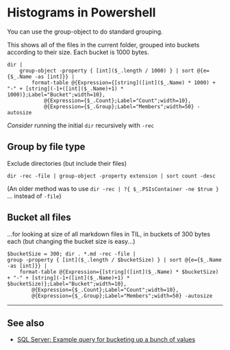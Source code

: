 ﻿# Histograms in Powershell

You can use the group-object to do standard grouping.

This shows all of the files in the current folder, grouped into buckets according to their size.
Each bucket is 1000 bytes.

	dir |
		group-object -property { [int]($_.length / 1000) } | sort @{e={$_.Name -as [int]}} |
			format-table @{Expression={[string]([int]($_.Name) * 1000) + "-" + [string](-1+([int]($_.Name)+1) * 1000)};Label="Bucket";width=10},
				@{Expression={$_.Count};Label="Count";width=10},
				@{Expression={$_.Group};Label="Members";width=50} -autosize


*Consider* running the initial `dir` recursively with `-rec`

## Group by file type

Exclude directories (but include their files)

	dir -rec -file | group-object -property extension | sort count -desc


(An older method was to use `dir -rec | ?{ $_.PSIsContainer -ne $true } ` ... instead of `-file`)



## Bucket all files
...for looking at size of all markdown files in TIL, in buckets of 300 bytes each (but changing the bucket size is easy...)

	$bucketSize = 300; dir . *.md -rec -file |
	group -property { [int]($_.length / $bucketSize) } | sort @{e={$_.Name -as [int]}} |
		format-table @{Expression={[string]([int]($_.Name) * $bucketSize) + "-" + [string](-1+([int]($_.Name)+1) * $bucketSize)};Label="Bucket";width=10},
			@{Expression={$_.Count};Label="Count";width=10},
			@{Expression={$_.Group};Label="Members";width=50} -autosize

-----

## See also

- [SQL Server: Example query for bucketing up a bunch of values](../sql_server/histogram.md)
